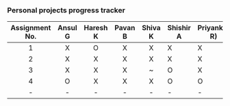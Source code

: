 
### Personal projects progress tracker

| Assignment No. 	| Ansul G 	| Haresh K 	| Pavan B 	| Shiva K 	| Shishir A 	| Priyanker R) 	|
|:--------------:	|:-------:	|:--------:	|:-------:	|:-------:	|-----------	|--------------	|
|        1       	|    X    	|     O    	|    X    	|    X    	|     X     	|       X      	|
|        2       	|    X    	|     X    	|    X    	|    X    	|     X     	|       X      	|
|        3       	|    X    	|     X    	|    X    	|    ~    	|     O     	|       X      	|
|        4       	|    O    	|     X    	|    X    	|    X    	|     O     	|       O      	|
|        -       	|    -    	|     -    	|    -    	|    -    	|     -     	|       -      	|

